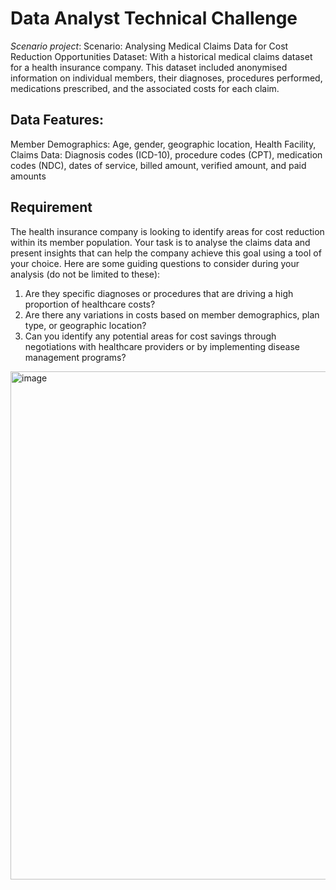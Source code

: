# Data Analyst Technical Challenge
*Scenario project*:  Scenario: Analysing Medical Claims Data for Cost Reduction Opportunities
Dataset: With a historical medical claims dataset for a health
insurance company. This dataset included anonymised information on individual
members, their diagnoses, procedures performed, medications prescribed, and
the associated costs for each claim.

## Data Features:
Member Demographics: Age, gender, geographic location, Health Facility,
Claims Data: Diagnosis codes (ICD-10), procedure codes (CPT), medication codes
(NDC), dates of service, billed amount, verified amount, and paid amounts

## Requirement
The health insurance company is looking to identify areas for cost reduction
within its member population. Your task is to analyse the claims data and present
insights that can help the company achieve this goal using a tool of your choice.
Here are some guiding questions to consider during your analysis (do not be
limited to these):
1. Are they specific diagnoses or procedures that are driving a high proportion of
healthcare costs?
2. Are there any variations in costs based on member demographics, plan type,
or geographic location?
3. Can you identify any potential areas for cost savings through negotiations with
healthcare providers or by implementing disease management programs?


<img width="1918" height="813" alt="image" src="https://github.com/user-attachments/assets/27a3f87a-2845-4444-8aab-4f3cf010ed2e" />
